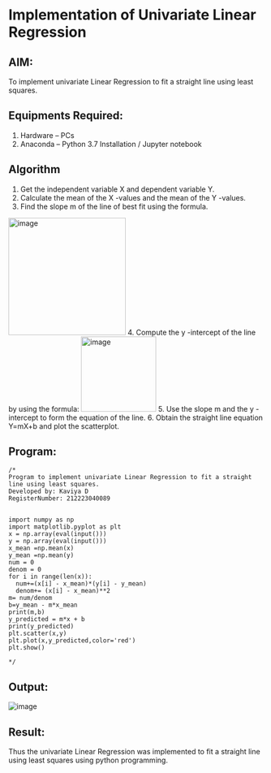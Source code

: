 # Implementation of Univariate Linear Regression


## AIM:


To implement univariate Linear Regression to fit a straight line using least squares.

## Equipments Required:


1. Hardware – PCs
2. Anaconda – Python 3.7 Installation / Jupyter notebook

## Algorithm


1. Get the independent variable X and dependent variable Y.
2. Calculate the mean of the X -values and the mean of the Y -values.
3. Find the slope m of the line of best fit using the formula. 
<img width="231" alt="image" src="https://user-images.githubusercontent.com/93026020/192078527-b3b5ee3e-992f-46c4-865b-3b7ce4ac54ad.png">
4. Compute the y -intercept of the line by using the formula:
<img width="148" alt="image" src="https://user-images.githubusercontent.com/93026020/192078545-79d70b90-7e9d-4b85-9f8b-9d7548a4c5a4.png">
5. Use the slope m and the y -intercept to form the equation of the line.
6. Obtain the straight line equation Y=mX+b and plot the scatterplot.


## Program:
```
/*
Program to implement univariate Linear Regression to fit a straight line using least squares.
Developed by: Kaviya D
RegisterNumber: 212223040089


import numpy as np
import matplotlib.pyplot as plt
x = np.array(eval(input()))
y = np.array(eval(input()))
x_mean =np.mean(x)
y_mean =np.mean(y)
num = 0
denom = 0
for i in range(len(x)):
  num+=(x[i] - x_mean)*(y[i] - y_mean)
  denom+= (x[i] - x_mean)**2
m= num/denom
b=y_mean - m*x_mean
print(m,b)
y_predicted = m*x + b
print(y_predicted)
plt.scatter(x,y)
plt.plot(x,y_predicted,color='red')
plt.show()
 
*/
```

## Output:
![image](https://github.com/user-attachments/assets/f88e038d-ae19-4f89-b30b-5109ace19d6f)


## Result:
Thus the univariate Linear Regression was implemented to fit a straight line using least squares using python programming.
